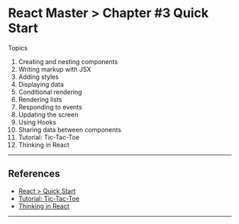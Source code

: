 # React Master > Chapter #3 Quick Start

Topics

1. Creating and nesting components
2. Writing markup with JSX
3. Adding styles
4. Displaying data
5. Conditional rendering
6. Rendering lists
7. Responding to events
8. Updating the screen
9. Using Hooks
10. Sharing data between components
11. Tutorial: Tic-Tac-Toe
12. Thinking in React

---

## References

- [React > Quick Start](https://react.dev/learn)
- [Tutorial: Tic-Tac-Toe](https://react.dev/learn/tutorial-tic-tac-toe)
- [Thinking in React](https://react.dev/learn/thinking-in-react)

---
